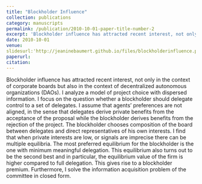 ```yaml
---
title: "Blockholder Influence"
collection: publications
category: manuscripts
permalink: /publication/2010-10-01-paper-title-number-2
excerpt: 'Blockholder influence has attracted recent interest, not only in the context of corporate boards but also in the context of decentralized autonomous organizations (DAOs).  I analyze a model of project choice with dispersed information. I focus on the question whether a blockholder should delegate control to a set of delegates. I assume that agents’ preferences are not aligned, in the sense that delegates derive private benefits from the acceptance of the proposal while the blockholder derives benefits from the rejection of the project. The blockholder chooses composition of the board between delegates and direct representatives of his own interests. I find that when private interests are low, or signals are imprecise there can be multiple equilibria. The most preferred equilibrium for the blockholder is the one with minimum meaningful delegation. This equilibrium also turns out to be the second best and in particular, the equilibrium value of the firm is higher compared to full delegation. This gives rise to a blockholder premium. Furthermore, I solve the information acquisition problem of the committee in closed form.'
date: 2010-10-01
venue:
slidesurl:'http://jeaninebaumert.github.io/files/blockholderinfluence.pdf'
paperurl:
citation:
---
```


Blockholder influence has attracted recent interest, not only in the context of corporate boards but also in the context of decentralized autonomous organizations (DAOs).  I analyze a model of project choice with dispersed information. I focus on the question whether a blockholder should delegate control to a set of delegates. I assume that agents’ preferences are not aligned, in the sense that delegates derive private benefits from the acceptance of the proposal while the blockholder derives benefits from the rejection of the project. The blockholder chooses composition of the board between delegates and direct representatives of his own interests. I find that when private interests are low, or signals are imprecise there can be multiple equilibria. The most preferred equilibrium for the blockholder is the one with minimum meaningful delegation. This equilibrium also turns out to be the second best and in particular, the equilibrium value of the firm is higher compared to full delegation. This gives rise to a blockholder premium. Furthermore, I solve the information acquisition problem of the committee in closed form.
